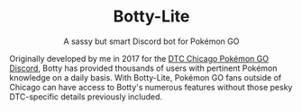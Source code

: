 <h1 align="center">
    Botty-Lite
</h1>

<p align="center">A sassy but smart Discord bot for Pok&eacute;mon GO</p>

Originally developed by me in 2017 for the [DTC Chicago Pok&eacute;mon GO Discord](https://discord.gg/sSeeGPs), Botty has provided thousands of users with pertinent Pok&eacute;mon knowledge on a daily basis. With Botty-Lite, Pok&eacute;mon GO fans outside of Chicago can have access to Botty's numerous features without those pesky DTC-specific details previously included.
